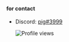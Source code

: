 <h4 align="left">for contact</h4>

 - Discord: [pig#3999](https://discord.com/users/465331205047320577)  
 
 
    ![Profile views](https://gpvc.arturio.dev/Arda-1337)
